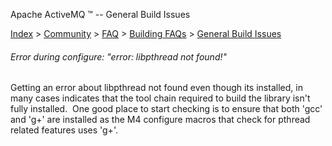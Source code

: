 Apache ActiveMQ ™ -- General Build Issues 

[Index](index.html) > [Community](community.html) > [FAQ](faq.html) > [Building FAQs](building-faqs.html) > [General Build Issues](general-build-issues.html)

###### Error during configure: "error: libpthread not found!"

Getting an error about libpthread not found even though its installed, in many cases indicates that the tool chain required to build the library isn't fully installed.  One good place to start checking is to ensure that both 'gcc' and 'g+' are installed as the M4 configure macros that check for pthread related features uses 'g+'.  

